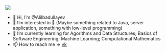 ![](https://komarev.com/ghpvc/?username=AliIbadullayev&style=flat-square)
- 👋 Hi, I’m @AliIbadullayev
- 👀 I’m interested in 🤔 (Maybe something related to Java, server application, something with low-level programming)
- 🌱 I’m currently learning for Agorithms and Data Structures; Basics of Software Engineering; Machine Learning; Computational Mathematics
- 📫 How to reach me => [vk](https://vk.com/ali200257)

<!---
AliIbadullayev/AliIbadullayev is a ✨ special ✨ repository because its `README.md` (this file) appears on your GitHub profile.
You can click the Preview link to take a look at your changes.
--->
